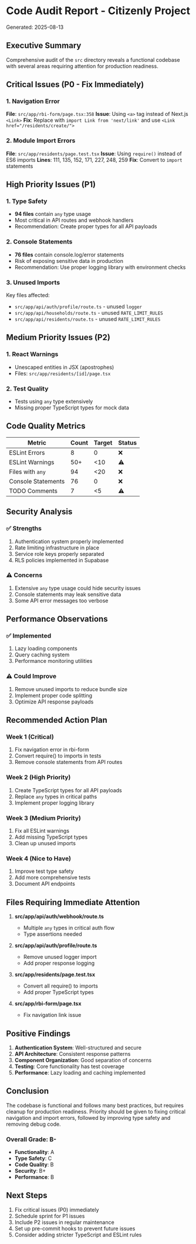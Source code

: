 # Code Audit Report - Citizenly Project
Generated: 2025-08-13

## Executive Summary
Comprehensive audit of the `src` directory reveals a functional codebase with several areas requiring attention for production readiness.

## Critical Issues (P0 - Fix Immediately)

### 1. Navigation Error
**File**: `src/app/rbi-form/page.tsx:358`
**Issue**: Using `<a>` tag instead of Next.js `<Link>`
**Fix**: Replace with `import Link from 'next/link'` and use `<Link href="/residents/create/">`

### 2. Module Import Errors
**File**: `src/app/residents/page.test.tsx`
**Issue**: Using `require()` instead of ES6 imports
**Lines**: 111, 135, 152, 171, 227, 248, 259
**Fix**: Convert to `import` statements

## High Priority Issues (P1)

### 1. Type Safety
- **94 files** contain `any` type usage
- Most critical in API routes and webhook handlers
- Recommendation: Create proper types for all API payloads

### 2. Console Statements
- **76 files** contain console.log/error statements
- Risk of exposing sensitive data in production
- Recommendation: Use proper logging library with environment checks

### 3. Unused Imports
Key files affected:
- `src/app/api/auth/profile/route.ts` - unused `logger`
- `src/app/api/households/route.ts` - unused `RATE_LIMIT_RULES`
- `src/app/api/residents/route.ts` - unused `RATE_LIMIT_RULES`

## Medium Priority Issues (P2)

### 1. React Warnings
- Unescaped entities in JSX (apostrophes)
- Files: `src/app/residents/[id]/page.tsx`

### 2. Test Quality
- Tests using `any` type extensively
- Missing proper TypeScript types for mock data

## Code Quality Metrics

| Metric | Count | Target | Status |
|--------|-------|--------|--------|
| ESLint Errors | 8 | 0 | ❌ |
| ESLint Warnings | 50+ | <10 | ⚠️ |
| Files with `any` | 94 | <20 | ❌ |
| Console Statements | 76 | 0 | ❌ |
| TODO Comments | 7 | <5 | ⚠️ |

## Security Analysis

### ✅ Strengths
1. Authentication system properly implemented
2. Rate limiting infrastructure in place
3. Service role keys properly separated
4. RLS policies implemented in Supabase

### ⚠️ Concerns
1. Extensive `any` type usage could hide security issues
2. Console statements may leak sensitive data
3. Some API error messages too verbose

## Performance Observations

### ✅ Implemented
1. Lazy loading components
2. Query caching system
3. Performance monitoring utilities

### ⚠️ Could Improve
1. Remove unused imports to reduce bundle size
2. Implement proper code splitting
3. Optimize API response payloads

## Recommended Action Plan

### Week 1 (Critical)
1. Fix navigation error in rbi-form
2. Convert require() to imports in tests
3. Remove console statements from API routes

### Week 2 (High Priority)
1. Create TypeScript types for all API payloads
2. Replace `any` types in critical paths
3. Implement proper logging library

### Week 3 (Medium Priority)
1. Fix all ESLint warnings
2. Add missing TypeScript types
3. Clean up unused imports

### Week 4 (Nice to Have)
1. Improve test type safety
2. Add more comprehensive tests
3. Document API endpoints

## Files Requiring Immediate Attention

1. **src/app/api/auth/webhook/route.ts**
   - Multiple `any` types in critical auth flow
   - Type assertions needed

2. **src/app/api/auth/profile/route.ts**
   - Remove unused logger import
   - Add proper response logging

3. **src/app/residents/page.test.tsx**
   - Convert all require() to imports
   - Add proper TypeScript types

4. **src/app/rbi-form/page.tsx**
   - Fix navigation link issue

## Positive Findings

1. **Authentication System**: Well-structured and secure
2. **API Architecture**: Consistent response patterns
3. **Component Organization**: Good separation of concerns
4. **Testing**: Core functionality has test coverage
5. **Performance**: Lazy loading and caching implemented

## Conclusion

The codebase is functional and follows many best practices, but requires cleanup for production readiness. Priority should be given to fixing critical navigation and import errors, followed by improving type safety and removing debug code.

### Overall Grade: B-
- **Functionality**: A
- **Type Safety**: C
- **Code Quality**: B
- **Security**: B+
- **Performance**: B

## Next Steps

1. Fix critical issues (P0) immediately
2. Schedule sprint for P1 issues
3. Include P2 issues in regular maintenance
4. Set up pre-commit hooks to prevent future issues
5. Consider adding stricter TypeScript and ESLint rules